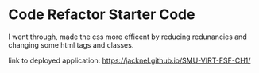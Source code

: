 # Code Refactor Starter Code

I went through, made the css more efficent by reducing redunancies and changing some html tags and classes.

link to deployed application: https://jacknel.github.io/SMU-VIRT-FSF-CH1/

